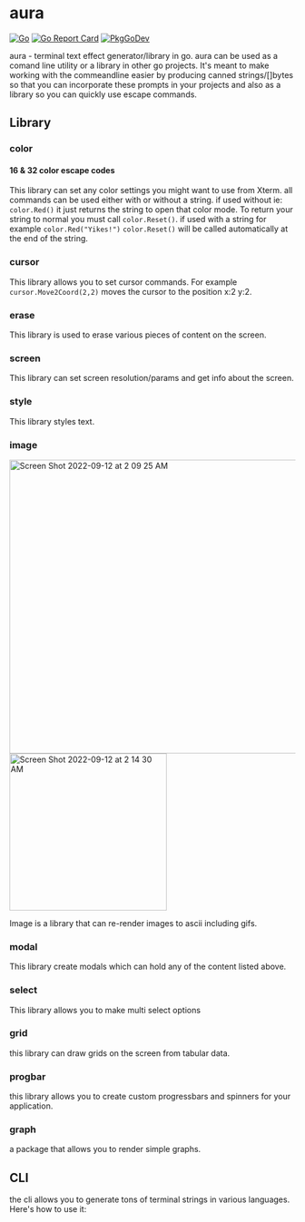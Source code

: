 # aura

[![Go](https://img.shields.io/badge/--00ADD8?logo=go&logoColor=ffffff)](https://go.dev/) [![Go Report Card](https://goreportcard.com/badge/github.com/x86ed/aura)](https://goreportcard.com/report/github.com/x86ed/aura) [![PkgGoDev](https://pkg.go.dev/badge/github.com/x86ed/aura)](https://pkg.go.dev/github.com/x86ed/aura)

aura - terminal text effect generator/library in go. aura can be used as a comand line utility or a library in other go projects. It's meant to make working with the commeandline easier by producing canned strings/[]bytes so that you can incorporate these prompts in your projects and also as a library so you can quickly use escape commands.

## Library

### color

#### 16 & 32 color escape codes

This library can set any color settings you might want to use from Xterm. all commands can be used either with or without a string. if used without ie: `color.Red()` it just returns the string to open that color mode. To return your string to normal you must call `color.Reset()`. if used with a string for example `color.Red("Yikes!")` `color.Reset()` will be called automatically at the end of the string.

### cursor

This library allows you to set cursor commands. For example `cursor.Move2Coord(2,2)` moves the cursor to the position x:2 y:2.

### erase

This library is used to erase various pieces of content on the screen.

### screen

This library can set screen resolution/params and get info about the screen.

### style

This library styles text.

### image

<img width="518" alt="Screen Shot 2022-09-12 at 2 09 25 AM" src="https://user-images.githubusercontent.com/660891/189616561-4b2f7009-3337-402d-b7fe-523e448453e1.png">

<img width="277" alt="Screen Shot 2022-09-12 at 2 14 30 AM" src="https://user-images.githubusercontent.com/660891/189617089-3314e960-8a1c-4ac6-a709-7f15c7d39930.png">

Image is a library that can re-render images to ascii including gifs.

### modal

This library create modals which can hold any of the content listed above.

### select

This library allows you to make multi select options

### grid

this library can draw grids on the screen from tabular data.

### progbar

this library allows you to create custom progressbars and spinners for your application.

### graph

a package that allows you to render simple graphs.

## CLI

the cli allows you to generate tons of terminal strings in various languages. Here's how to use it:
